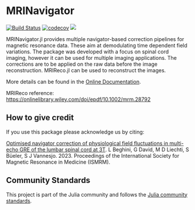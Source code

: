 # MRINavigator
[![Build Status](https://github.com/NordicMRspine/MRINavigator/actions/workflows/CI.yml/badge.svg?branch=main)](https://github.com/NordicMRspine/MRINavigator/actions/workflows/CI.yml?query=branch%3Amain)
[![codecov](https://codecov.io/gh/NordicMRspine/MRINavigator.jl/graph/badge.svg?token=LMOFFRQIA2)](https://codecov.io/gh/NordicMRspine/MRINavigator.jl)
[![](https://img.shields.io/badge/docs-latest-blue.svg)](https://NordicMRspine.github.io/MRINavigator.jl/dev)


MRINavigator.jl provides multiple navigator-based correction pipelines for magnetic resonance data. These aim at demodulating time dependent field variations. The package was developed with a focus on spinal cord imaging, however it can be used for multiple imaging applications. 
The corrections are to be applied on the raw data before the image reconstruction. MRIReco.jl can be used to reconstruct the images.

More details can be found in the [Online Documentation](https://NordicMRspine.github.io/MRINavigator.jl/dev).

MRIReco reference: https://onlinelibrary.wiley.com/doi/epdf/10.1002/mrm.28792

## How to give credit
If you use this package please acknowledge us by citing:

[Optimised navigator correction of physiological field fluctuations in multi-echo GRE of the lumbar spinal cord at 3T](https://submissions.mirasmart.com/ISMRM2023/Itinerary/PresentationDetail.aspx?evdid=1673). L Beghini, G David, M D Liechti, S Büeler, S J Vannesjo. 2023. Proceedings of the International Society for Magnetic Resonance in Medicine (ISMRM).

## Community Standards
This project is part of the Julia community and follows the [Julia community standards](https://julialang.org/community/standards/). 
